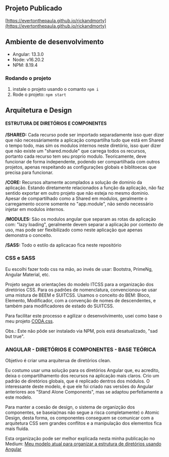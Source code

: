 ## Projeto Publicado

[https://evertonthepaula.github.io/rickandmorty](https://evertonthepaula.github.io/rickandmorty)

## Ambiente de desenvolvimento

- Angular: 13.3.0
- Node: v16.20.2
- NPM: 8.19.4

### Rodando o projeto

1. instale o projeto usando o comanto ``npm i``
2. Rode o projeto: ``npm start``

## Arquitetura e Design

#### ESTRUTURA DE DIRETÓRIOS E COMPONENTES

**/SHARED:** Cada recurso pode ser importado separadamente isso quer dizer que não necessáriamente a aplicação compartilha tudo que está em Shared o tempo todo, mas sim os modulos internos neste diretório, isso quer dizer que não existe um "shared.module" que carrega todos os recursos, portanto cada recurso tem seu proprio modulo. Teoricamente, deve funcionar de forma independente, podendo ser compartilhada com outros projetos, apenas respeitando as configurações globais e biblitoecas que precisa para funcionar.

**/CORE:** Recursos altamente acomplados a solução de dominio da aplicação. Estando diretamente relacionados a função da aplicação, não faz sentido exportar em outro projeto que não esteja no mesmo dominio. Apesar de compartilhado como a Shared em modulos, geralmente o carregamento ocorre somente no "app.module", não sendo necessário injetar em modulos internos.

**/MODULES:** São os modulos angular que separam as rotas da aplicação com: "lazy loading", geralmente devem separar a aplicação por contexto de uso, mas pode ser flexibilizado como neste aplicação que apenas demonstra o conceito.

**/SASS:** Todo o estilo da aplicacao fica neste repositório

### CSS e SASS

Eu escolhi fazer todo css na mão, ao invés de usar: Bootstra, PrimeNg, Angular Material, etc.

Projeto segue as orientações do modelo ITCSS para a organização dos diretórios CSS. Para os padrões de nomenclatura, convencionou-se usar uma mistura de BEEM e SUITCSS. Usamos o conceito do BEM: Bloco, Elemento, Modificador, com a convenção de nomes de descendentes, e também para modificadores de estado do SUITCSS.

Para facilitar este processo e agilizar o desenvolvimento, usei como base o meu projeto [CODA.css](https://github.com/evertonthepaula/coda-css).

Obs.: Este não pôde ser instalado via NPM, pois está desatualizado, "sad but true".

### ANGULAR - DIRETÓRIOS E COMPONENTES - BASE TEÓRICA

Objetivo é criar uma arquiterua de diretórios clean.

Eu costumo usar uma solução para os diretórios Angular que, eu acredito, deixa o compartilhamento dos recursos na aplicação mais claros. Crio um padrão de diretórios globais, que é replicado dentros dos módulos. O interessante deste modelo, é que ele foi criado nas versões do Angular anteriores aos "Stand Alone Components", mas se adaptou perfeitamente a este modelo.

Para manter a coesão de design, o sistema de organizção dos componentes, se baseia(mas não segue a risca completamente) o Atomic Design, desta forma, os componentes conseguem se comunicar com a arquitetura CSS sem grandes conflitos e a manipulação dos elementos fica mais fluída.

Esta organização pode ser melhor explicada nesta minha publicação no Medium: [Meu modelo atual para organizar a estrutura de diretórios usando Angular](https://evertonthepaula.medium.com/meu-modelo-atual-de-estrutura-de-diret%C3%B3rios-usando-angular-3e7538360d16)
